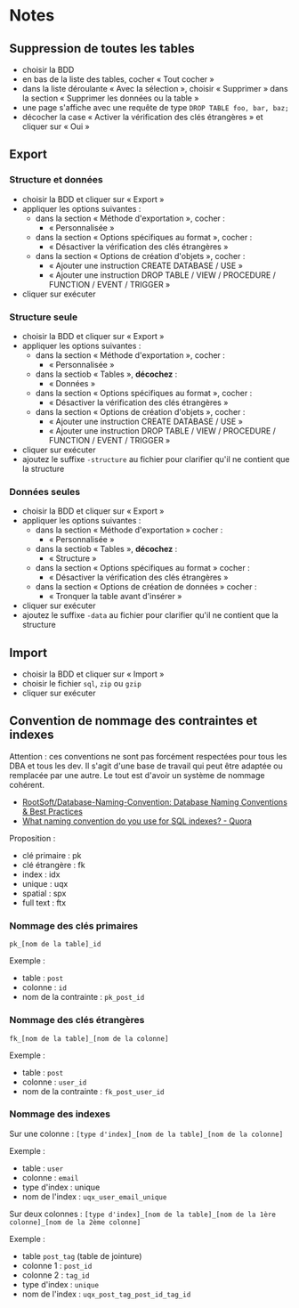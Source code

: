 # Notes

## Suppression de toutes les tables

- choisir la BDD
- en bas de la liste des tables, cocher « Tout cocher » 
- dans la liste déroulante « Avec la sélection », choisir « Supprimer » dans la section « Supprimer les données ou la table »
- une page s'affiche avec une requête de type `DROP TABLE foo, bar, baz;`
- décocher la case «  Activer la vérification des clés étrangères  » et cliquer sur « Oui »

## Export

### Structure et données

- choisir la BDD et cliquer sur « Export »
- appliquer les options suivantes :
  - dans la section « Méthode d'exportation », cocher :
    - « Personnalisée »
  - dans la section « Options spécifiques au format », cocher :
    - « Désactiver la vérification des clés étrangères »
  - dans la section « Options de création d'objets », cocher :
    - « Ajouter une instruction CREATE DATABASE / USE »
    - « Ajouter une instruction DROP TABLE / VIEW / PROCEDURE / FUNCTION / EVENT / TRIGGER »
- cliquer sur exécuter

### Structure seule

- choisir la BDD et cliquer sur « Export »
- appliquer les options suivantes :
  - dans la section « Méthode d'exportation », cocher :
    - « Personnalisée »
  - dans la sectiob « Tables », **décochez** :
    - « Données »
  - dans la section « Options spécifiques au format », cocher :
    - « Désactiver la vérification des clés étrangères »
  - dans la section « Options de création d'objets », cocher :
    - « Ajouter une instruction CREATE DATABASE / USE »
    - « Ajouter une instruction DROP TABLE / VIEW / PROCEDURE / FUNCTION / EVENT / TRIGGER »
- cliquer sur exécuter
- ajoutez le suffixe `-structure` au fichier pour clarifier qu'il ne contient que la structure

### Données seules

- choisir la BDD et cliquer sur « Export »
- appliquer les options suivantes :
  - dans la section « Méthode d'exportation » cocher :
    - « Personnalisée »
  - dans la sectiob « Tables », **décochez** :
    - « Structure »
  - dans la section « Options spécifiques au format » cocher :
    - « Désactiver la vérification des clés étrangères »
  - dans la section « Options de création de données » cocher :
    - « Tronquer la table avant d'insérer »
- cliquer sur exécuter
- ajoutez le suffixe `-data` au fichier pour clarifier qu'il ne contient que la structure

## Import

- choisir la BDD et cliquer sur « Import »
- choisir le fichier `sql`, `zip` ou `gzip`
- cliquer sur exécuter

## Convention de nommage des contraintes et indexes

Attention : ces conventions ne sont pas forcément respectées pour tous les DBA et tous les dev.
Il s'agit d'une base de travail qui peut être adaptée ou remplacée par une autre.
Le tout est d'avoir un système de nommage cohérent.

- [RootSoft/Database-Naming-Convention: Database Naming Conventions & Best Practices](https://github.com/RootSoft/Database-Naming-Convention)
- [What naming convention do you use for SQL indexes? - Quora](https://www.quora.com/What-naming-convention-do-you-use-for-SQL-indexes)

Proposition :

- clé primaire : pk
- clé étrangère : fk
- index : idx
- unique : uqx
- spatial : spx
- full text : ftx

### Nommage des clés primaires

`pk_[nom de la table]_id`

Exemple :

- table : `post`
- colonne : `id`
- nom de la contrainte : `pk_post_id`

### Nommage des clés étrangères

`fk_[nom de la table]_[nom de la colonne]`

Exemple :

- table : `post`
- colonne : `user_id`
- nom de la contrainte : `fk_post_user_id`

### Nommage des indexes

Sur une colonne : `[type d'index]_[nom de la table]_[nom de la colonne]`

Exemple :

- table : `user`
- colonne : `email`
- type d'index : unique
- nom de l'index : `uqx_user_email_unique`

Sur deux colonnes : `[type d'index]_[nom de la table]_[nom de la 1ère colonne]_[nom de la 2ème colonne]`

Exemple :

- table `post_tag` (table de jointure)
- colonne 1 : `post_id`
- colonne 2 : `tag_id`
- type d'index : `unique`
- nom de l'index : `uqx_post_tag_post_id_tag_id`

